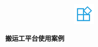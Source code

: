 <h1 align=center>
 <img align=center src="https://raw.githubusercontent.com/Daoting/dt.demo/master/logo.png" width="64" />
</h1>

## 搬运工平台使用案例

